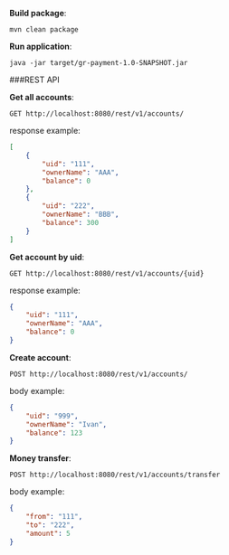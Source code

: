 
**Build package**:

    mvn clean package
    
**Run application**:
   
    java -jar target/gr-payment-1.0-SNAPSHOT.jar 


###REST API

**Get all accounts**:

    GET http://localhost:8080/rest/v1/accounts/
response example:
```json
[
    {
        "uid": "111",
        "ownerName": "AAA",
        "balance": 0
    },
    {
        "uid": "222",
        "ownerName": "BBB",
        "balance": 300
    }
]
```

**Get account by uid**:

    GET http://localhost:8080/rest/v1/accounts/{uid}
    
response example:
```json
{
    "uid": "111",
    "ownerName": "AAA",
    "balance": 0
}
```

**Create account**:
    
    POST http://localhost:8080/rest/v1/accounts/
    
body example:
```json
{
    "uid": "999",
    "ownerName": "Ivan",
    "balance": 123
}
```

**Money transfer**:
    
    POST http://localhost:8080/rest/v1/accounts/transfer
    

body example:
```json
{
    "from": "111",
    "to": "222",
    "amount": 5
}
```
